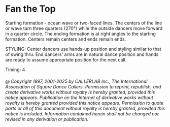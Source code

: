 
# Fan the Top

Starting formation - ocean wave or two-faced lines. The centers
of the line or wave turn three quarters (270°) while the outside dancers move forward in a
quarter circle. The ending formation is at right angles to the starting formation. Centers
remain centers and ends remain ends. 

STYLING: Center dancers use hands-up position and styling similar to that of  swing thru. End dancers' arms are in natural dance position and hands are ready to assume appropriate position for the next call.

Timing: 4

###### @ Copyright 1997, 2001-2025 by CALLERLAB Inc., The International Association of Square Dance Callers. Permission to reprint, republish, and create derivative works without royalty is hereby granted, provided this notice appears. Publication on the Internet of derivative works without royalty is hereby granted provided this notice appears. Permission to quote parts or all of this document without royalty is hereby granted, provided this notice is included. Information contained herein shall not be changed nor revised in any derivation or publication.
